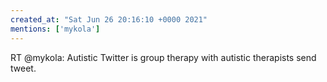 ```yaml
---
created_at: "Sat Jun 26 20:16:10 +0000 2021"
mentions: ['mykola']
---
```


RT @mykola: Autistic Twitter is group therapy with autistic therapists send tweet.